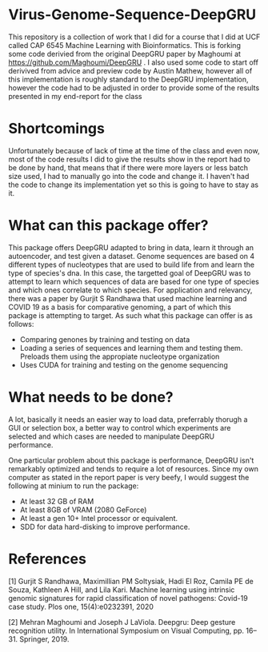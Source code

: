 # Virus-Genome-Sequence-DeepGRU

This repository is a collection of work that I did for a course that I did at UCF called CAP 6545 Machine Learning with Bioinformatics. This is forking some code derivied from the original DeepGRU paper by Maghoumi at https://github.com/Maghoumi/DeepGRU . I also used some code to start off derivived from advice and preview code by Austin Mathew, however all of this implementation is roughly standard to the DeepGRU implementation, however the code had to be adjusted in order to provide some of the results presented in my end-report for the class

# Shortcomings

Unfortunately because of lack of time at the time of the class and even now, most of the code results I did to give the results show in the report had to be done by hand, that means that if there were more layers or less batch size used, I had to manually go into the code and change it. I haven't had the code to change its implementation yet so this is going to have to stay as it. 

# What can this package offer? 

This package offers DeepGRU adapted to bring in data, learn it through an autoencoder, and test given a dataset. Genome sequences are based on 4 different types of nucleotypes that are used to build life from and learn the type of species's dna. In this case, the targetted goal of DeepGRU was to attempt to learn which sequences of data are based for one type of species and which ones correlate to which species. For application and relevancy, there was a paper by Gurjit S Randhawa that used machine learning and COVID 19 as a basis for comparative genoming, a part of which this package is attempting to target. As such what this package can offer is as follows:

- Comparing genones by training and testing on data
- Loading a series of sequences and learning them and testing them. Preloads them using the appropiate nucleotype organization
- Uses CUDA for training and testing on the genome sequencing

# What needs to be done?

A lot, basically it needs an easier way to load data, preferrably thorugh a GUI or selection box, a better way to control which experiments are selected and which cases are needed to manipulate DeepGRU performance. 

One particular problem about this package is performance, DeepGRU isn't remarkably optimized and tends to require a lot of resources. Since my own computer as stated in the report paper is very beefy, I would suggest the following at minium to run the package:

- At least 32 GB of RAM
- At least 8GB of VRAM (2080 GeForce)
- At least a gen 10+ Intel processor or equivalent.
- SDD for data hard-disking to improve performance. 



# References

[1] Gurjit S Randhawa, Maximillian PM Soltysiak, Hadi El Roz, Camila PE
de Souza, Kathleen A Hill, and Lila Kari. Machine learning using intrinsic
genomic signatures for rapid classification of novel pathogens: Covid-19 case
study. Plos one, 15(4):e0232391, 2020

[2] Mehran Maghoumi and Joseph J LaViola. Deepgru: Deep gesture recognition
utility. In International Symposium on Visual Computing, pp. 16–31. Springer,
2019.
